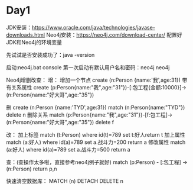 # Day1
JDK安装：https://www.oracle.com/java/technologies/javase-downloads.html
Neo4j安装：https://neo4j.com/download-center/
配置好JDK和Neo4j的环境变量
 
先试试是否安装成功了：java -version

启动:neo4j.bat console
第一次启动有默认用户名和密码：neo4j neo4j 
 

Neo4j增删改查：
增：
增加一个节点
create (n:Person {name:'我',age:31})
带有关系属性
create (p:Person{name:"我",age:"31"})-[:包工程{金额:10000}]->(n:Person{name:"好大哥",age:"35"})

删
create (n:Person {name:'TYD',age:31})
match (n:Person{name:"TYD"}) delete n
删除关系
match (p:Person{name:"我",age:"31"})-[f:包工程]->(n:Person{name:"好大哥",age:"35"})
 delete f

改：
加上标签
match (t:Person) where id(t)=789 set t:好人return t
加上属性
match (a:好人) where id(a)=789 set a.战斗力=200 return a
修改属性
match (a:好人) where id(a)=789 set a.战斗力=500 return a

查：(查操作太多啦，直接参考neo4j例子就好)
match (p:Person) - [:包工程] -> (n:Person) return p,n

快速清空数据库：
MATCH (n)
DETACH DELETE n
